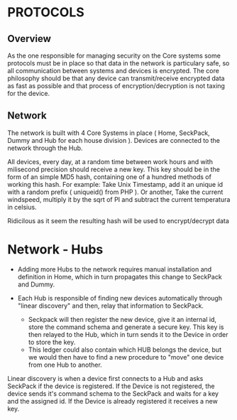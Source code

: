 # PROTOCOLS #

## Overview ##

As the one responsible for managing security on the Core systems some protocols must be in place so that data in the network is particulary safe, so all communication between systems and devices is encrypted.
The core philosophy should be that any device can transmit/receive encrypted data as fast as possible and that process of encryption/decryption is not taxing for the device.

## Network ##

The network is built with 4 Core Systems in place ( Home, SeckPack, Dummy and Hub for each house division ). Devices are connected to the network through the Hub.

All devices, every day, at a random time between work hours and with milisecond precision should receive a new key. This key should be in the form of an simple MD5 hash, containing one of a hundred methods of working this hash. For example: Take Unix Timestamp, add it an unique id with a random prefix ( uniqueid() from PHP ). Or another, Take the current windspeed, multiply it by the sqrt of PI and subtract the current temperatura in celsius.

Ridicilous as it seem the resulting hash will be used to encrypt/decrypt data

# Network - Hubs #

- Adding more Hubs to the network requires manual installation and definition in Home, which in turn propagates this change to SeckPack and Dummy.

- Each Hub is responsible of finding new devices automatically through "linear discovery" and then, relay that information to SeckPack.
   - Seckpack will then register the new device, give it an internal id, store the command schema and generate a secure key. This key is then relayed to the Hub, which in turn sends it to the Device in order to store the key.
   - This ledger could also contain which HUB belongs the device, but we would then have to find a new procedure to "move" one device from one Hub to another.
   
Linear discovery is when a device first connects to a Hub and asks SeckPack if the device is registered. If the Device is not registered, the device sends it's command schema to the SeckPack and waits for a key and the assigned id. If the Device is already registered it receives a new key.

